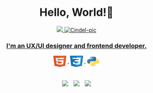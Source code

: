 <h1 align="center">Hello, World!👋</h1>

<div align="center">
  <a href="https://github.com/cindelevelyn">
  <img height="180em" src="https://github-readme-stats.vercel.app/api?username=Cindelevelyn&show_icons=true&theme=buefy&include_all_commits=true&count_private=true"/>
  <img alt="Cindel-pic" height="180" src="https://user-images.githubusercontent.com/60244854/162501912-b11d2c85-5bfc-4179-9256-75dcdc3cd5ae.png">
</div>

 <div align="center">
  <h3>I'm an UX/UI designer and frontend developer.</h3>
  <img align="center" alt="Cindel-HTML" height="30" width="40" src="https://raw.githubusercontent.com/devicons/devicon/master/icons/html5/html5-original.svg">
  <img align="center" alt="Cindel-CSS" height="30" width="40" src="https://raw.githubusercontent.com/devicons/devicon/master/icons/css3/css3-original.svg">
  <img align="center" alt="Cindel-Python" height="30" width="40" src="https://raw.githubusercontent.com/devicons/devicon/master/icons/python/python-original.svg">
</div>

  ##
  
<div align="center"> 
  <a  href="https://www.instagram.com/cindel.exe/" target="_blank"><img width="22px" style="margin:1%;" src="https://cdn.jsdelivr.net/npm/simple-icons@v3/icons/instagram.svg" target="_blank"></a>
  <a href = "mailto:cindelevelyn@gmail.com"><img width="22px" style="margin:1%;" src="https://simpleicons.org/icons/gmail.svg" target="_blank"></a>
  <a href="https://www.linkedin.com/in/cindelsousa/" target="_blank"><img width="22px" style="margin:1%;" src="https://simpleicons.org/icons/linkedin.svg" target="_blank"></a> 
</div>
